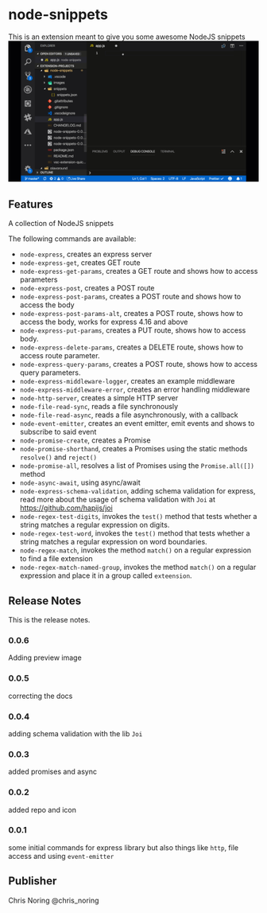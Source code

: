 # node-snippets

This is an extension meant to give you some awesome NodeJS snippets
![alt text](images/node-snippets.gif "Using the snippet")

## Features

A collection of NodeJS snippets

The following commands are available:

- `node-express`, creates an express server
- `node-express-get`, creates GET route
- `node-express-get-params`, creates a GET route and shows how to access parameters
- `node-express-post`, creates a POST route
- `node-express-post-params`, creates a POST route and shows how to access the body
- `node-express-post-params-alt`, creates a POST route, shows how to access the body, works for express 4.16 and above
- `node-express-put-params`, creates a PUT route, shows how to access body.
- `node-express-delete-params`, creates a DELETE route, shows how to access route parameter.
- `node-express-query-params`, creates a POST route, shows how to access query parameters.
- `node-express-middleware-logger`, creates an example middleware
- `node-express-middleware-error`, creates an error handling middleware
- `node-http-server`, creates a simple HTTP server
- `node-file-read-sync`, reads a file synchronously
- `node-file-read-async`, reads a file asynchronously, with a callback
- `node-event-emitter`, creates an event emitter, emit events and shows to subscribe to said event
- `node-promise-create`, creates a Promise
- `node-promise-shorthand`, creates a Promises using the static methods `resolve()` and `reject()`
- `node-promise-all`, resolves a list of Promises using the `Promise.all([])` method
- `node-async-await`, using async/await
- `node-express-schema-validation`, adding schema validation for express, read more about the usage of schema validation with `Joi` at https://github.com/hapijs/joi
- `node-regex-test-digits`, invokes the `test()` method that tests whether a string matches a regular expression on digits.
- `node-regex-test-word`, invokes the `test()` method that tests whether a string matches a regular expression on word boundaries.
- `node-regex-match`, invokes the method `match()` on a regular expression to find a file extension
- `node-regex-match-named-group`, invokes the method `match()` on a regular expression and place it in a group called `exteension`. 

## Release Notes

This is the release notes.

### 0.0.6

Adding preview image

### 0.0.5

correcting the docs

### 0.0.4

adding schema validation with the lib `Joi`

### 0.0.3

added promises and async

### 0.0.2

added repo and icon

### 0.0.1

some initial commands for express library but also things like `http`, file access and using `event-emitter`

## Publisher

Chris Noring
@chris_noring
